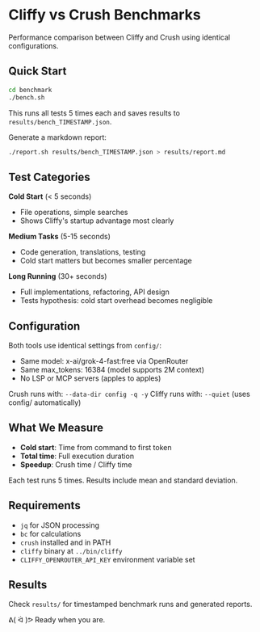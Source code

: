 # Cliffy vs Crush Benchmarks

Performance comparison between Cliffy and Crush using identical configurations.

## Quick Start

```bash
cd benchmark
./bench.sh
```

This runs all tests 5 times each and saves results to `results/bench_TIMESTAMP.json`.

Generate a markdown report:

```bash
./report.sh results/bench_TIMESTAMP.json > results/report.md
```

## Test Categories

**Cold Start** (< 5 seconds)
- File operations, simple searches
- Shows Cliffy's startup advantage most clearly

**Medium Tasks** (5-15 seconds)
- Code generation, translations, testing
- Cold start matters but becomes smaller percentage

**Long Running** (30+ seconds)
- Full implementations, refactoring, API design
- Tests hypothesis: cold start overhead becomes negligible

## Configuration

Both tools use identical settings from `config/`:
- Same model: x-ai/grok-4-fast:free via OpenRouter
- Same max_tokens: 16384 (model supports 2M context)
- No LSP or MCP servers (apples to apples)

Crush runs with: `--data-dir config -q -y`
Cliffy runs with: `--quiet` (uses config/ automatically)

## What We Measure

- **Cold start**: Time from command to first token
- **Total time**: Full execution duration
- **Speedup**: Crush time / Cliffy time

Each test runs 5 times. Results include mean and standard deviation.

## Requirements

- `jq` for JSON processing
- `bc` for calculations
- `crush` installed and in PATH
- `cliffy` binary at `../bin/cliffy`
- `CLIFFY_OPENROUTER_API_KEY` environment variable set

## Results

Check `results/` for timestamped benchmark runs and generated reports.

ᕕ( ᐛ )ᕗ  Ready when you are.
